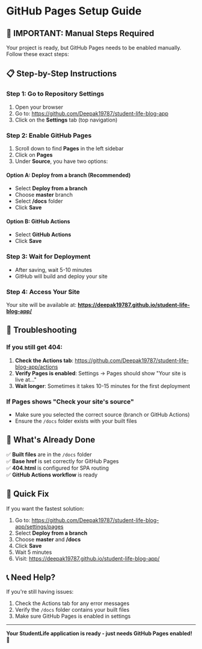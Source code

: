 # GitHub Pages Setup Guide

## 🚨 **IMPORTANT: Manual Steps Required**

Your project is ready, but GitHub Pages needs to be enabled manually. Follow these exact steps:

## 📋 **Step-by-Step Instructions**

### **Step 1: Go to Repository Settings**
1. Open your browser
2. Go to: https://github.com/Deepak19787/student-life-blog-app
3. Click on the **Settings** tab (top navigation)

### **Step 2: Enable GitHub Pages**
1. Scroll down to find **Pages** in the left sidebar
2. Click on **Pages**
3. Under **Source**, you have two options:

#### **Option A: Deploy from a branch (Recommended)**
- Select **Deploy from a branch**
- Choose **master** branch
- Select **/docs** folder
- Click **Save**

#### **Option B: GitHub Actions**
- Select **GitHub Actions**
- Click **Save**

### **Step 3: Wait for Deployment**
- After saving, wait 5-10 minutes
- GitHub will build and deploy your site

### **Step 4: Access Your Site**
Your site will be available at:
**https://deepak19787.github.io/student-life-blog-app/**

## 🔧 **Troubleshooting**

### **If you still get 404:**
1. **Check the Actions tab**: https://github.com/Deepak19787/student-life-blog-app/actions
2. **Verify Pages is enabled**: Settings → Pages should show "Your site is live at..."
3. **Wait longer**: Sometimes it takes 10-15 minutes for the first deployment

### **If Pages shows "Check your site's source"**
- Make sure you selected the correct source (branch or GitHub Actions)
- Ensure the `/docs` folder exists with your built files

## 📁 **What's Already Done**

✅ **Built files** are in the `/docs` folder  
✅ **Base href** is set correctly for GitHub Pages  
✅ **404.html** is configured for SPA routing  
✅ **GitHub Actions workflow** is ready  

## 🎯 **Quick Fix**

If you want the fastest solution:
1. Go to: https://github.com/Deepak19787/student-life-blog-app/settings/pages
2. Select **Deploy from a branch**
3. Choose **master** and **/docs**
4. Click **Save**
5. Wait 5 minutes
6. Visit: https://deepak19787.github.io/student-life-blog-app/

## 📞 **Need Help?**

If you're still having issues:
1. Check the Actions tab for any error messages
2. Verify the `/docs` folder contains your built files
3. Make sure GitHub Pages is enabled in settings

---

**Your StudentLife application is ready - just needs GitHub Pages enabled! 🚀** 